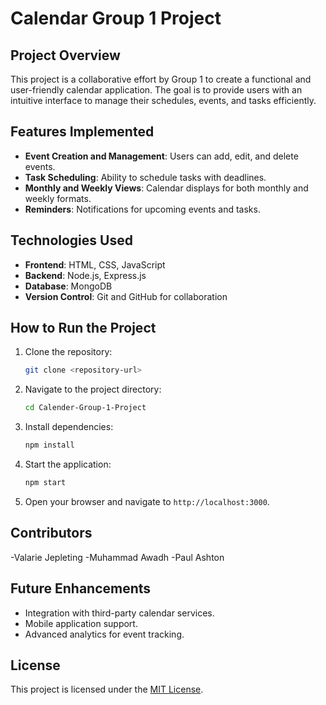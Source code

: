# Calendar Group 1 Project

## Project Overview
This project is a collaborative effort by Group 1 to create a functional and user-friendly calendar application. The goal is to provide users with an intuitive interface to manage their schedules, events, and tasks efficiently.

## Features Implemented
- **Event Creation and Management**: Users can add, edit, and delete events.
- **Task Scheduling**: Ability to schedule tasks with deadlines.
- **Monthly and Weekly Views**: Calendar displays for both monthly and weekly formats.
- **Reminders**: Notifications for upcoming events and tasks.


## Technologies Used
- **Frontend**: HTML, CSS, JavaScript
- **Backend**: Node.js, Express.js
- **Database**: MongoDB
- **Version Control**: Git and GitHub for collaboration

## How to Run the Project
1. Clone the repository:
    ```bash
    git clone <repository-url>
    ```
2. Navigate to the project directory:
    ```bash
    cd Calender-Group-1-Project
    ```
3. Install dependencies:
    ```bash
    npm install
    ```
4. Start the application:
    ```bash
    npm start
    ```
5. Open your browser and navigate to `http://localhost:3000`.

## Contributors
-Valarie Jepleting
-Muhammad Awadh
-Paul Ashton
## Future Enhancements
- Integration with third-party calendar services.
- Mobile application support.
- Advanced analytics for event tracking.

## License
This project is licensed under the [MIT License](LICENSE).
